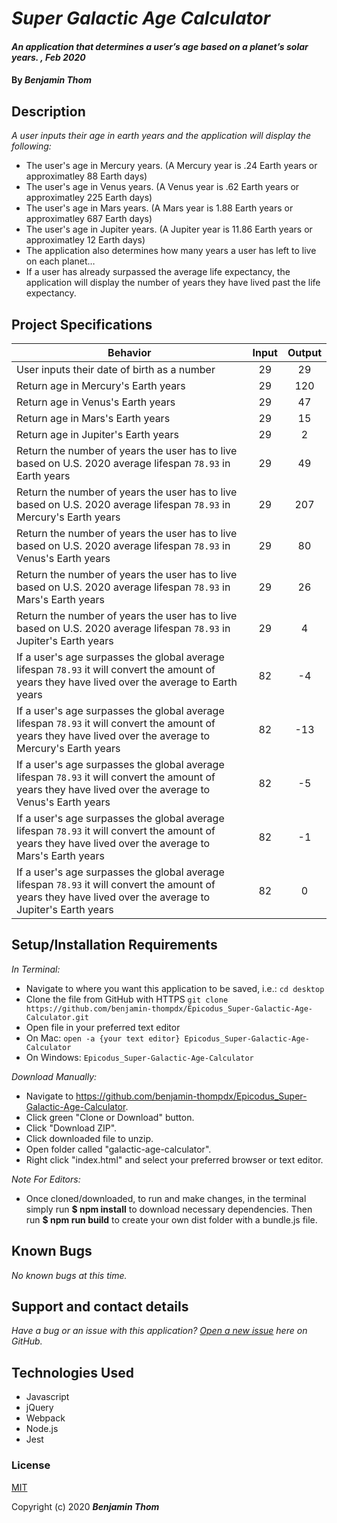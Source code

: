 # _Super Galactic Age Calculator_

#### _An application that determines a user’s age based on a planet’s solar years. , Feb 2020_

#### By _**Benjamin Thom**_

## Description

_A user inputs their age in earth years and the application will display the following:_

* The user's age in Mercury years. (A Mercury year is .24 Earth years or approximatley 88 Earth days)
* The user's age in Venus years. (A Venus year is .62 Earth years or approximatley 225 Earth days)
* The user's age in Mars years. (A Mars year is 1.88 Earth years or approximatley 687 Earth days)
* The user's age in Jupiter years. (A Jupiter year is 11.86 Earth years or approximatley 12 Earth days)
* The application also determines how many years a user has left to live on each planet…
* If a user has already surpassed the average life expectancy, the application will display the number of years they have lived past the life expectancy.

## Project Specifications

| Behavior | Input | Output |
|---|:---:|:---:|
|User inputs their date of birth as a number |29|29|
|Return age in Mercury's Earth years|29|120|
|Return age in Venus's Earth years|29|47|
|Return age in Mars's Earth years|29|15|
|Return age in Jupiter's Earth years|29|2|
Return the number of years the user has to live based on U.S. 2020 average lifespan ```78.93``` in Earth years|29|49|
|Return the number of years the user has to live based on U.S. 2020 average lifespan ```78.93``` in Mercury's Earth years|29|207|
|Return the number of years the user has to live based on U.S. 2020 average lifespan ```78.93``` in Venus's Earth years|29|80|
|Return the number of years the user has to live based on U.S. 2020 average lifespan ```78.93``` in Mars's Earth years|29|26|
|Return the number of years the user has to live based on U.S. 2020 average lifespan ```78.93``` in Jupiter's Earth years|29|4|
|If a user's age surpasses the global average lifespan ```78.93``` it will convert the amount of years they have lived over the average to Earth years|82|-4|
|If a user's age surpasses the global average lifespan ```78.93``` it will convert the amount of years they have lived over the average to Mercury's Earth years|82|-13|
|If a user's age surpasses the global average lifespan ```78.93``` it will convert the amount of years they have lived over the average to Venus's Earth years|82|-5|
|If a user's age surpasses the global average lifespan ```78.93``` it will convert the amount of years they have lived over the average to Mars's Earth years|82|-1|
|If a user's age surpasses the global average lifespan ```78.93``` it will convert the amount of years they have lived over the average to Jupiter's Earth years|82|0|


## Setup/Installation Requirements

_In Terminal:_

* Navigate to where you want this application to be saved, i.e.:
```cd desktop```
* Clone the file from GitHub with HTTPS
```git clone https://github.com/benjamin-thompdx/Epicodus_Super-Galactic-Age-Calculator.git```
* Open file in your preferred text editor
* On Mac: ```open -a {your text editor} Epicodus_Super-Galactic-Age-Calculator```
* On Windows: ```Epicodus_Super-Galactic-Age-Calculator```

_Download Manually:_

* Navigate to https://github.com/benjamin-thompdx/Epicodus_Super-Galactic-Age-Calculator.
* Click green "Clone or Download" button.
* Click "Download ZIP".
* Click downloaded file to unzip.
* Open folder called "galactic-age-calculator".
* Right click "index.html" and select your preferred browser or text editor.

_Note For Editors:_ 
* Once cloned/downloaded, to run and make changes, in the terminal simply run **$ npm install** to download necessary dependencies. Then run **$ npm run build** to create your own dist folder with a bundle.js file.

## Known Bugs

_No known bugs at this time._

## Support and contact details

_Have a bug or an issue with this application? [Open a new issue](https://github.com/benjamin-thompdx/Epicodus_Super-Galactic-Age-Calculator/issues) here on GitHub._

## Technologies Used

* Javascript
* jQuery
* Webpack
* Node.js
* Jest

### License

[MIT](https://choosealicense.com/licenses/mit/)

Copyright (c) 2020 **_Benjamin Thom_**